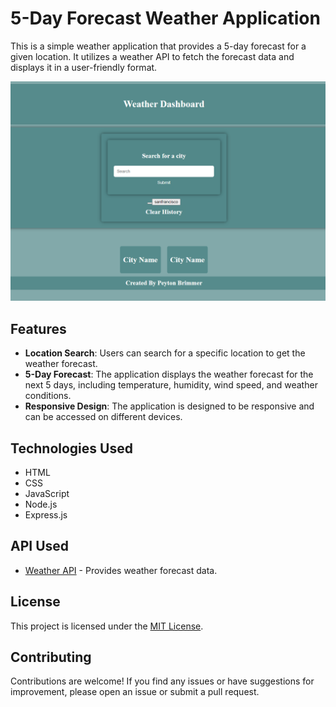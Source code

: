 # 5-Day Forecast Weather Application

This is a simple weather application that provides a 5-day forecast for a given location. It utilizes a weather API to fetch the forecast data and displays it in a user-friendly format.

![Screenshot](screenshot.png)
## Features

- **Location Search**: Users can search for a specific location to get the weather forecast.
- **5-Day Forecast**: The application displays the weather forecast for the next 5 days, including temperature, humidity, wind speed, and weather conditions.
- **Responsive Design**: The application is designed to be responsive and can be accessed on different devices.

## Technologies Used

- HTML
- CSS
- JavaScript
- Node.js
- Express.js

## API Used

- [Weather API](https://www.weatherapi.com) - Provides weather forecast data.

## License

This project is licensed under the [MIT License](LICENSE).

## Contributing

Contributions are welcome! If you find any issues or have suggestions for improvement, please open an issue or submit a pull request.

